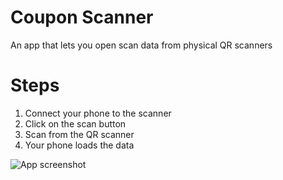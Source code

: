 # Coupon Scanner
An app that lets you open scan data from physical QR scanners

# Steps 
1. Connect your phone to the scanner  
2. Click on the scan button  
3. Scan from the QR scanner  
4. Your phone loads the data  

![App screenshot](https://github.com/tumininucodes/coupon_scanen/blob/main/screenshot.png)
